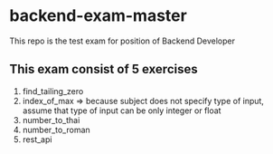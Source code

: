 # backend-exam-master
This repo is the test exam for position of Backend Developer

## This exam consist of 5 exercises
1. find_tailing_zero
2. index_of_max => because subject does not specify type of input, assume that type of input can be only integer or float
3. number_to_thai
4. number_to_roman
5. rest_api
